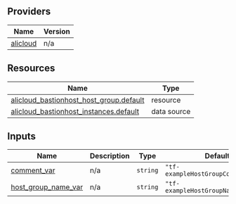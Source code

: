 <!-- BEGIN_TF_DOCS -->
## Providers

| Name | Version |
|------|---------|
| <a name="provider_alicloud"></a> [alicloud](#provider\_alicloud) | n/a |

## Resources

| Name | Type |
|------|------|
| [alicloud_bastionhost_host_group.default](https://registry.terraform.io/providers/hashicorp/alicloud/latest/docs/resources/bastionhost_host_group) | resource |
| [alicloud_bastionhost_instances.default](https://registry.terraform.io/providers/hashicorp/alicloud/latest/docs/data-sources/bastionhost_instances) | data source |

## Inputs

| Name | Description | Type | Default | Required |
|------|-------------|------|---------|:--------:|
| <a name="input_comment_var"></a> [comment\_var](#input\_comment\_var) | n/a | `string` | `"tf-exampleHostGroupComment12345"` | no |
| <a name="input_host_group_name_var"></a> [host\_group\_name\_var](#input\_host\_group\_name\_var) | n/a | `string` | `"tf-exampleHostGroupName12345"` | no |
<!-- END_TF_DOCS -->    